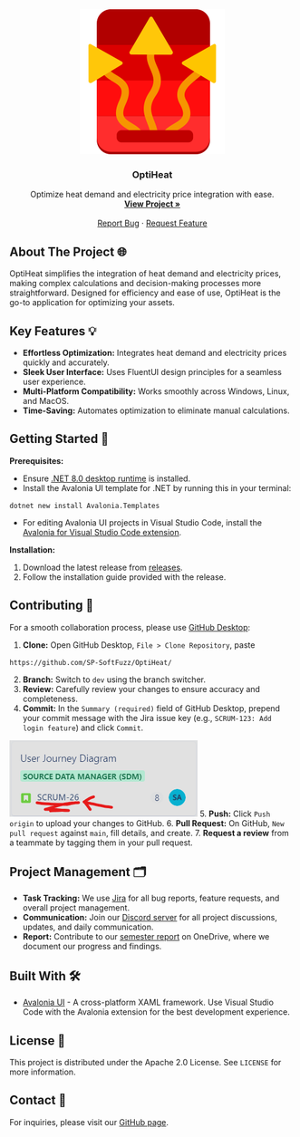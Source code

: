 <!-- PROJECT LOGO -->
<div align="center">
  <img src="images/icon.svg" alt="Logo" width="256" height="256">
  <h3 align="center">OptiHeat</h3>
  <p align="center">
    Optimize heat demand and electricity price integration with ease.
    <br />
    <a href="https://github.com/SP-SoftFuzz/OptiHeat"><strong>View Project »</strong></a>
    <br />
    <br />
    <a href="https://softfuzz.atlassian.net/jira/software/projects/SCRUM/boards/1/backlog">Report Bug</a>
    ·
    <a href="https://softfuzz.atlassian.net/jira/software/projects/SCRUM/boards/1/backlog">Request Feature</a>
  </p>
</div>

## About The Project 🌐

OptiHeat simplifies the integration of heat demand and electricity prices, making complex calculations and decision-making processes more straightforward. Designed for efficiency and ease of use, OptiHeat is the go-to application for optimizing your assets.

## Key Features 💡

- **Effortless Optimization:** Integrates heat demand and electricity prices quickly and accurately.
- **Sleek User Interface:** Uses FluentUI design principles for a seamless user experience.
- **Multi-Platform Compatibility:** Works smoothly across Windows, Linux, and MacOS.
- **Time-Saving:** Automates optimization to eliminate manual calculations.

## Getting Started 🚀

**Prerequisites:**
- Ensure [.NET 8.0 desktop runtime](https://dotnet.microsoft.com/en-us/download/dotnet/8.0) is installed.
- Install the Avalonia UI template for .NET by running this in your terminal:
```
dotnet new install Avalonia.Templates
```
- For editing Avalonia UI projects in Visual Studio Code, install the [Avalonia for Visual Studio Code extension](https://marketplace.visualstudio.com/items?itemName=AvaloniaTeam.vscode-avalonia).

**Installation:**
1. Download the latest release from [releases](https://github.com/SP-SoftFuzz/OptiHeat/releases/).
2. Follow the installation guide provided with the release.

## Contributing 🤝

For a smooth collaboration process, please use [GitHub Desktop](https://desktop.github.com/):

1. **Clone:** Open GitHub Desktop, `File > Clone Repository`, paste
```
https://github.com/SP-SoftFuzz/OptiHeat/
```
2. **Branch:** Switch to `dev` using the branch switcher.
3. **Review:** Carefully review your changes to ensure accuracy and completeness.
4. **Commit:** In the `Summary (required)` field of GitHub Desktop, prepend your commit message with the Jira issue key (e.g., `SCRUM-123: Add login feature`) and click `Commit`.

![issue key Example](images/issue-key.png)
5. **Push:** Click `Push origin` to upload your changes to GitHub.
6. **Pull Request:** On GitHub, `New pull request` against `main`, fill details, and create.
7. **Request a review** from a teammate by tagging them in your pull request.

## Project Management 🗂️

- **Task Tracking:** We use [Jira](https://softfuzz.atlassian.net/jira/software/projects/SCRUM/boards/1) for all bug reports, feature requests, and overall project management.
- **Communication:** Join our [Discord server](https://discord.gg/YMfsnVVg2X) for all project discussions, updates, and daily communication.
- **Report:** Contribute to our [semester report](https://1drv.ms/w/s!Au0hUddHOg4Uju4bhCltwFKTgqUZBA?e=I5Q1P2) on OneDrive, where we document our progress and findings.

## Built With 🛠️

- [Avalonia UI](https://avaloniaui.net/) - A cross-platform XAML framework. Use Visual Studio Code with the Avalonia extension for the best development experience.

## License 📝

This project is distributed under the Apache 2.0 License. See `LICENSE` for more information.

## Contact 📧

For inquiries, please visit our [GitHub page](https://github.com/SP-SoftFuzz/OptiHeat).
